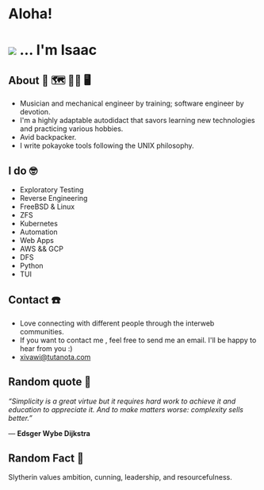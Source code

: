 # Aloha!    
# <img src="https://github.com/xivawi/xivawi/blob/main/manita.gif" heigth="65" />     ... I'm Isaac
<p align="center"> 

## About 🧭 🗺️ 👨‍🔧 🖥️
- Musician and mechanical engineer by training; software engineer by devotion. 
- I'm a highly adaptable autodidact that savors learning new technologies and practicing various hobbies. 
- Avid backpacker.
- I write pokayoke tools following the UNIX philosophy.
  
 ## I do 🤓 

- Exploratory Testing 
- Reverse Engineering
- FreeBSD & Linux
- ZFS
- Kubernetes
- Automation
- Web Apps
- AWS && GCP
- DFS 
- Python
- TUI

 

## Contact ☎️ 
- Love connecting with different people through the interweb communities. 
- If you want to contact me , feel free to send me an email. I'll be happy to hear from you :)
- xivawi@tutanota.com  

## Random quote 🔖

  *“Simplicity is a great virtue but it requires hard work to achieve it and education to appreciate it. And to make matters worse: complexity sells better.”* 

― **Edsger Wybe Dijkstra** 

## Random Fact 🧙 
Slytherin values ambition, cunning, leadership, and resourcefulness.

<!---
xivawi/xivawi is a ✨ special ✨ repository because its `README.md` (this file) appears on your GitHub profile.
You can click the Preview link to take a look at your changes.
--->
